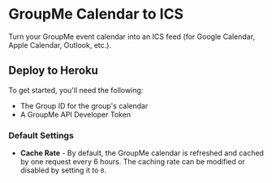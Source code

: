 # GroupMe Calendar to ICS

Turn your GroupMe event calendar into an ICS feed (for Google Calendar, Apple Calendar, Outlook, etc.).


## Deploy to Heroku

To get started, you'll need the following:

 * The Group ID for the group's calendar
 * A GroupMe API Developer Token


### Default Settings

 * **Cache Rate** - By default, the GroupMe calendar is refreshed and cached by one request every 6 hours.  The caching rate can be modified or disabled by setting it to `0`.
